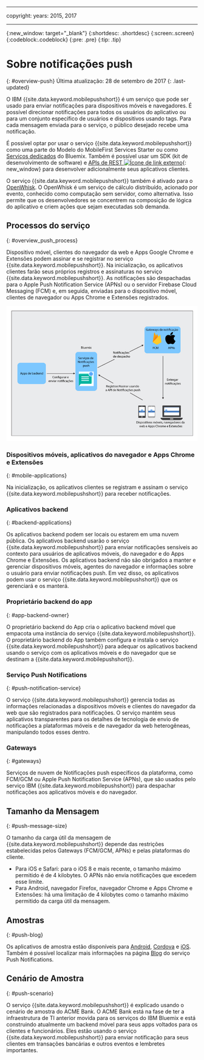 ----

copyright:
 years: 2015, 2017

---

{:new_window: target="_blank"}
{:shortdesc: .shortdesc}
{:screen:.screen}
{:codeblock:.codeblock}
{:pre: .pre}
{:tip: .tip}

# Sobre notificações push 
{: #overview-push}
Última atualização: 28 de setembro de 2017
{: .last-updated}

O IBM {{site.data.keyword.mobilepushshort}} é um serviço que pode ser usado para enviar notificações para dispositivos móveis e navegadores. É possível direcionar notificações para todos os usuários
do aplicativo ou para um conjunto específico de usuários e dispositivos usando tags. Para cada mensagem enviada para o serviço, o público desejado recebe uma notificação.


É possível optar por usar o serviço {{site.data.keyword.mobilepushshort}} como uma parte do Modelo do MobileFirst Services Starter ou como [Serviços dedicados](/docs/dedicated/index.html) do Bluemix.  Também é possível usar um SDK (kit de desenvolvimento de software) e [APIs de REST ![Ícone de link externo](../../icons/launch-glyph.svg "External link icon")](https://mobile.{DomainName}/imfpush/){: new_window} para desenvolver adicionalmente seus aplicativos clientes.


O serviço {{site.data.keyword.mobilepushshort}} também é ativado para o [OpenWhisk](/docs/openwhisk/index.html). O OpenWhisk é um serviço de cálculo distribuído, acionado por evento, conhecido como computação sem servidor, como alternativa. Isso permite que os desenvolvedores se concentrem na composição de lógica do aplicativo e criem ações que sejam executadas sob demanda.


## Processos do serviço
{: #overview_push_process}

Dispositivo móvel, clientes do navegador da web e Apps Google Chrome e Extensões podem assinar e se registrar no serviço {{site.data.keyword.mobilepushshort}}. Na inicialização, os aplicativos clientes farão seus próprios registros e assinaturas no serviço {{site.data.keyword.mobilepushshort}}. As notificações são despachadas para o Apple Push Notification Service (APNs) ou o servidor Firebase Cloud Messaging (FCM) e, em seguida, enviadas para o dispositivo móvel, clientes de navegador ou Apps Chrome e Extensões registrados.

![Visão geral de push](images/overview.jpg)


### Dispositivos móveis, aplicativos do navegador e Apps Chrome e Extensões
{: #mobile-applications}

Na inicialização, os aplicativos clientes se registram e assinam o serviço {{site.data.keyword.mobilepushshort}} para receber notificações.

### Aplicativos backend
{: #backend-applications}

Os aplicativos backend podem ser locais ou estarem em uma nuvem pública. Os aplicativos backend usarão o serviço {{site.data.keyword.mobilepushshort}} para enviar notificações sensíveis ao contexto para usuários de aplicativos móveis, do navegador e do Apps Chrome e Extensões. Os aplicativos backend não
são obrigados a manter e gerenciar dispositivos móveis, agentes do navegador e
informações sobre o usuário para enviar notificações push. Em vez disso, os aplicativos
podem usar o serviço {{site.data.keyword.mobilepushshort}} que os gerenciará
e os manterá.

### Proprietário backend do app
{: #app-backend-owner}

O proprietário backend do App cria o aplicativo backend móvel que empacota uma instância do serviço {{site.data.keyword.mobilepushshort}}. O
proprietário backend do App também configura e instala o serviço
{{site.data.keyword.mobilepushshort}} para adequar os aplicativos backend usando
o serviço com os aplicativos móveis e do navegador que se destinam a {{site.data.keyword.mobilepushshort}}.

### Serviço Push Notifications
{: #push-notification-service}

O serviço {{site.data.keyword.mobilepushshort}} gerencia todas as
informações relacionadas a dispositivos móveis e clientes do navegador da web que são
registrados para notificações. O serviço mantém seus aplicativos transparentes para os
detalhes de tecnologia de envio de notificações a plataformas móveis e de navegador da
web heterogêneas, manipulando todos esses dentro.

### Gateways
{: #gateways}

Serviços de nuvem de Notificações push específicos da plataforma, como FCM/GCM ou Apple Push Notification Service (APNs), que são usados pelo serviço IBM
{{site.data.keyword.mobilepushshort}} para despachar notificações aos aplicativos móveis e do navegador.

## Tamanho da Mensagem
{: #push-message-size}

O tamanho da carga útil da mensagem de {{site.data.keyword.mobilepushshort}} depende das restrições estabelecidas pelos Gateways (FCM/GCM, APNs) e
pelas plataformas do cliente. 

- Para iOS e Safari: para o iOS 8 e mais recente, o tamanho máximo permitido é de 4 kilobytes. O APNs não envia notificações que excedem esse limite.
- Para Android, navegador Firefox, navegador Chrome e Apps Chrome e Extensões: há uma limitação de 4 kilobytes como o tamanho máximo permitido da carga útil da mensagem.

## Amostras
{: #push-blog}

Os aplicativos de amostra estão disponíveis para [Android](https://github.com/ibm-bluemix-mobile-services/bms-samples-android-hellopush/), [Cordova](https://github.com/ibm-bluemix-mobile-services/bms-samples-cordova-hellopush) e [iOS](https://github.com/ibm-bluemix-mobile-services/bms-samples-swift-hellopush).
Também é possível localizar mais informações na página [Blog](http://push-notification-service.mybluemix.net/) do serviço Push Notifications.  


## Cenário de Amostra 
{: #push-scenario}

O serviço {{site.data.keyword.mobilepushshort}} é explicado usando o cenário de amostra do ACME Bank. O ACME Bank está na fase de ter a infraestrutura de TI anterior movida para os serviços do IBM Bluemix e está construindo atualmente um backend móvel para seus apps voltados para os clientes e funcionários. Eles estão usando o serviço {{site.data.keyword.mobilepushshort}} para enviar notificação para seus clientes em transações bancárias e outros eventos e lembretes importantes.

